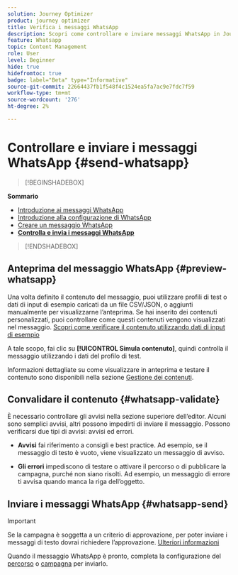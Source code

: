```yaml
---
solution: Journey Optimizer
product: journey optimizer
title: Verifica i messaggi WhatsApp
description: Scopri come controllare e inviare messaggi WhatsApp in Journey Optimizer
feature: Whatsapp
topic: Content Management
role: User
level: Beginner
hide: true
hidefromtoc: true
badge: label="Beta" type="Informative"
source-git-commit: 22664437fb1f548f4c1524ea5fa7ac9e7fdc7f59
workflow-type: tm+mt
source-wordcount: '276'
ht-degree: 2%

---
```


# Controllare e inviare i messaggi WhatsApp {#send-whatsapp}

>[!BEGINSHADEBOX]

**Sommario**

* [Introduzione ai messaggi WhatsApp](get-started-whatsapp.md)
* [Introduzione alla configurazione di WhatsApp](whatsapp-configuration.md)
* [Creare un messaggio WhatsApp](create-whatsapp.md)
* **[Controlla e invia i messaggi WhatsApp](send-whatsapp.md)**

>[!ENDSHADEBOX]

## Anteprima del messaggio WhatsApp {#preview-whatsapp}

Una volta definito il contenuto del messaggio, puoi utilizzare profili di test o dati di input di esempio caricati da un file CSV/JSON, o aggiunti manualmente per visualizzarne l’anteprima. Se hai inserito dei contenuti personalizzati, puoi controllare come questi contenuti vengono visualizzati nel messaggio. [Scopri come verificare il contenuto utilizzando dati di input di esempio](../test-approve/simulate-sample-input.md)

A tale scopo, fai clic su **[!UICONTROL Simula contenuto]**, quindi controlla il messaggio utilizzando i dati del profilo di test.

Informazioni dettagliate su come visualizzare in anteprima e testare il contenuto sono disponibili nella sezione [Gestione dei contenuti](../content-management/preview-test.md).

## Convalidare il contenuto {#whatsapp-validate}

È necessario controllare gli avvisi nella sezione superiore dell’editor. Alcuni sono semplici avvisi, altri possono impedirti di inviare il messaggio. Possono verificarsi due tipi di avvisi: avvisi ed errori.

* **Avvisi** fai riferimento a consigli e best practice. Ad esempio, se il messaggio di testo è vuoto, viene visualizzato un messaggio di avviso.

* **Gli errori** impediscono di testare o attivare il percorso o di pubblicare la campagna, purché non siano risolti. Ad esempio, un messaggio di errore ti avvisa quando manca la riga dell’oggetto.

## Inviare i messaggi WhatsApp {#whatsapp-send}

>[!IMPORTANT]
>
> Se la campagna è soggetta a un criterio di approvazione, per poter inviare i messaggi di testo dovrai richiedere l’approvazione. [Ulteriori informazioni](../test-approve/gs-approval.md)

Quando il messaggio WhatsApp è pronto, completa la configurazione del [percorso](../building-journeys/publishing-the-journey.md) o [campagna](../campaigns/review-activate-campaign.md) per inviarlo.
